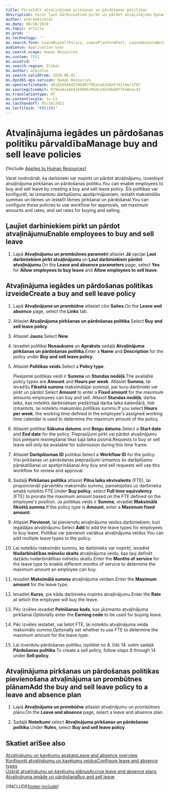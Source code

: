 ```yaml
---
title: Pārvaldīt atvaļinājuma pirkšanas un pārdošanas politikas
description: Varat ļaut darbiniekiem pirkt un pārdot atvaļinājumu Dynamics 365 Human Resources.
author: andreabichsel
ms.date: 08/20/2020
ms.topic: article
ms.prod: ''
ms.technology: ''
ms.search.form: LeaveBuySellPolicy, LeavePlanFormPart, LeaveAbsenceWorkspace
audience: Application User
ms.search.scope: Human Resources
ms.custom: 7521
ms.assetid: ''
ms.search.region: Global
ms.author: anbichse
ms.search.validFrom: 2020-06-01
ms.dyn365.ops.version: Human Resources
ms.openlocfilehash: 491d1654bd219b487f95a1eb328e574114ec1f9f
ms.sourcegitcommit: 879ee8a10e6158885795dce4b3db5077540eec41
ms.translationtype: HT
ms.contentlocale: lv-LV
ms.lasthandoff: 05/18/2021
ms.locfileid: "6051381"
---
```

# <a name="manage-buy-and-sell-leave-policies"></a><span data-ttu-id="c9c06-103">Atvaļinājuma iegādes un pārdošanas politiku pārvaldība</span><span class="sxs-lookup"><span data-stu-id="c9c06-103">Manage buy and sell leave policies</span></span>

[!include [Applies to Human Resources](../includes/applies-to-hr.md)]

<span data-ttu-id="c9c06-104">Varat nodrošināt, ka darbinieki var nopirkt un pārdot atvaļinājumu, izveidojot atvaļinājuma pirkšanas un pārdošanas politiku.</span><span class="sxs-lookup"><span data-stu-id="c9c06-104">You can enable employees to buy and sell leave by creating a buy and sell leave policy.</span></span> <span data-ttu-id="c9c06-105">Šīs politikas var konfigurēt, lai izmantotu darbplūsmu apstiprinājumiem, iestatīt maksimālās summas un likmes un iestatīt likmes pirkšanai un pārdošanai.</span><span class="sxs-lookup"><span data-stu-id="c9c06-105">You can configure these policies to use workflow for approvals, set maximum amounts and rates, and set rates for buying and selling.</span></span> 

## <a name="enable-employees-to-buy-and-sell-leave"></a><span data-ttu-id="c9c06-106">Ļaujiet darbiniekiem pirkt un pārdot atvaļinājumu</span><span class="sxs-lookup"><span data-stu-id="c9c06-106">Enable employees to buy and sell leave</span></span>

1. <span data-ttu-id="c9c06-107">Lapā **Atvaļinājumu un prombūtnes parametri** atlasiet **Jā** opcijai **Ļaut darbiniekiem pirkt atvaļinājumu** un **Ļaut darbiniekiem pārdot atvaļinājumu**.</span><span class="sxs-lookup"><span data-stu-id="c9c06-107">On the **Leave and absence parameters** page, select **Yes** for **Allow employees to buy leave** and **Allow employees to sell leave**.</span></span>

## <a name="create-a-buy-and-sell-leave-policy"></a><span data-ttu-id="c9c06-108">Atvaļinājuma iegādes un pārdošanas politikas izveide</span><span class="sxs-lookup"><span data-stu-id="c9c06-108">Create a buy and sell leave policy</span></span>

1. <span data-ttu-id="c9c06-109">Lapā **Atvaļinājums un prombūtne** atlasiet cilni **Saites**.</span><span class="sxs-lookup"><span data-stu-id="c9c06-109">On the **Leave and absence** page, select the **Links** tab.</span></span> 

2. <span data-ttu-id="c9c06-110">Atlasiet **Atvaļinājuma pirkšanas un pārdošanas politika**.</span><span class="sxs-lookup"><span data-stu-id="c9c06-110">Select **Buy and sell leave policy**.</span></span>

3. <span data-ttu-id="c9c06-111">Atlasiet **Jauns**.</span><span class="sxs-lookup"><span data-stu-id="c9c06-111">Select **New**.</span></span>

4. <span data-ttu-id="c9c06-112">Ievadiet politikai **Nosaukums** un **Apraksts** sadaļā **Atvaļinājuma pirkšanas un pārdošanas politika**.</span><span class="sxs-lookup"><span data-stu-id="c9c06-112">Enter a **Name** and **Description** for the policy under **Buy and sell leave policy**.</span></span> 

5. <span data-ttu-id="c9c06-113">Atlasiet **Politikas veids**.</span><span class="sxs-lookup"><span data-stu-id="c9c06-113">Select a **Policy type**.</span></span> 

   <span data-ttu-id="c9c06-114">Pieejamie politikas veidi ir **Summa** un **Stundas nedēļā**.</span><span class="sxs-lookup"><span data-stu-id="c9c06-114">The available policy types are **Amount** and **Hours per week**.</span></span> <span data-ttu-id="c9c06-115">Atlasiet **Summa**, lai ievadītu **Fiksētā summa** maksimālajai summai, par kuru darbinieki var pirkt un pārdot.</span><span class="sxs-lookup"><span data-stu-id="c9c06-115">Select **Amount** to enter a **Fixed amount** for the maximum amounts employees can buy and sell.</span></span> <span data-ttu-id="c9c06-116">Atlasot **Stundas nedēļā**, darba laiks, kas noteikts darbiniekam piešķirtajā darba laika kalendārā, tiek izmantots, lai noteiktu maksimālo politikas summu.</span><span class="sxs-lookup"><span data-stu-id="c9c06-116">If you select **Hours per week**, the working time defined in the employee's assigned working time calendar is used to determine the maximum amount of the policy.</span></span> 

6. <span data-ttu-id="c9c06-117">Atlasiet politikai **Sākuma datums** and **Beigu datums**.</span><span class="sxs-lookup"><span data-stu-id="c9c06-117">Select a **Start date** and **End date** for the policy.</span></span> <span data-ttu-id="c9c06-118">Pieprasījumi pirkt vai pārdot atvaļinājumu būs pieejami iesniegšanai tikai šajā laika posmā.</span><span class="sxs-lookup"><span data-stu-id="c9c06-118">Requests to buy or sell leave will only be available for submission during this time frame.</span></span> 

7. <span data-ttu-id="c9c06-119">Atlasiet **Darbplūsmas ID** politikai.</span><span class="sxs-lookup"><span data-stu-id="c9c06-119">Select a **Workflow ID** for the policy.</span></span> <span data-ttu-id="c9c06-120">Visi pirkšanas un pārdošanas pieprasījumi izmantos šo darbplūsmu pārskatīšanai un apstiprināšanai.</span><span class="sxs-lookup"><span data-stu-id="c9c06-120">Any buy and sell requests will use this workflow for review and approval.</span></span> 

8. <span data-ttu-id="c9c06-121">Sadaļā **Pirkšanas politika** atlasiet **Pilna laika ekvivalents** (FTE), lai proporcionāli pārvērtētu maksimālo summu, pamatojoties uz darbinieka amatā noteikto FTE.</span><span class="sxs-lookup"><span data-stu-id="c9c06-121">Under **Buy policy**, select **Full time equivalency** (FTE) to prorate the maximum amount based on the FTE defined on the employee's position.</span></span> <span data-ttu-id="c9c06-122">Ja politikas veids ir **Summa**, ievadiet **Maksimālā fiksētā summa**.</span><span class="sxs-lookup"><span data-stu-id="c9c06-122">If the policy type is **Amount**, enter a **Maximum fixed amount**.</span></span> 

9. <span data-ttu-id="c9c06-123">Atlasiet **Pievienot**, lai pievienotu atvaļinājuma veidus darbiniekiem, kuri iegādājas atvaļinājumu.</span><span class="sxs-lookup"><span data-stu-id="c9c06-123">Select **Add** to add the leave types for employees to buy leave.</span></span> <span data-ttu-id="c9c06-124">Politikai var pievienot vairākus atvaļinājuma veidus.</span><span class="sxs-lookup"><span data-stu-id="c9c06-124">You can add multiple leave types to the policy.</span></span> 

10. <span data-ttu-id="c9c06-125">Lai noteiktu maksimālo summu, ko darbinieks var nopirkt, ievadiet **Nodarbinātības mēnešu skaits** atvaļinājuma veidu, kas ļauj definēt dažādu nodarbinātības mēnešu skaitu.</span><span class="sxs-lookup"><span data-stu-id="c9c06-125">Enter the **Months of service** for the leave type to enable different months of service to determine the maximum amount an employee can buy.</span></span> 

11. <span data-ttu-id="c9c06-126">Ievadiet **Maksimālā summa** atvaļinājuma veidam.</span><span class="sxs-lookup"><span data-stu-id="c9c06-126">Enter the **Maximum amount** for the leave type.</span></span> 

12. <span data-ttu-id="c9c06-127">Ievadiet **Kurss**, pie kāda darbinieks nopirks atvaļinājumu.</span><span class="sxs-lookup"><span data-stu-id="c9c06-127">Enter the **Rate** at which the employee will buy the leave.</span></span> 

13. <span data-ttu-id="c9c06-128">Pēc izvēles ievadiet **Pelnīšanas kods**, kas jāizmanto atvaļinājuma pirkšanai.</span><span class="sxs-lookup"><span data-stu-id="c9c06-128">Optionally enter the **Earning code** to be used for buying leave.</span></span> 

14. <span data-ttu-id="c9c06-129">Pēc izvēles iestatiet, vai lietot FTE, lai noteiktu atvaļinājuma veida maksimālo summu.</span><span class="sxs-lookup"><span data-stu-id="c9c06-129">Optionally set whether to use FTE to determine the maximum amount for the leave type.</span></span> 

15. <span data-ttu-id="c9c06-130">Lai izveidotu pārdošanas politiku, izpildiet no 8. līdz 14. solim sadaļā **Pārdošanas politika**.</span><span class="sxs-lookup"><span data-stu-id="c9c06-130">To create a sell policy, follow steps 8 through 14 under **Sell policy**.</span></span> 

## <a name="add-the-buy-and-sell-leave-policy-to-a-leave-and-absence-plan"></a><span data-ttu-id="c9c06-131">Atvaļinājuma pirkšanas un pārdošanas politikas pievienošana atvaļinājuma un prombūtnes plānam</span><span class="sxs-lookup"><span data-stu-id="c9c06-131">Add the buy and sell leave policy to a leave and absence plan</span></span>

1. <span data-ttu-id="c9c06-132">Lapā **Atvaļinājums un prombūtne** atlasiet atvaļinājumu un prombūtnes plānu.</span><span class="sxs-lookup"><span data-stu-id="c9c06-132">On the **Leave and absence** page, select a leave and absence plan.</span></span>

2. <span data-ttu-id="c9c06-133">Sadaļā **Noteikumi** select **Atvaļinājuma pirkšanas un pārdošanas politika**.</span><span class="sxs-lookup"><span data-stu-id="c9c06-133">Under **Rules**, select **Buy and sell leave policy**.</span></span>

## <a name="see-also"></a><span data-ttu-id="c9c06-134">Skatiet arī</span><span class="sxs-lookup"><span data-stu-id="c9c06-134">See also</span></span>

[<span data-ttu-id="c9c06-135">Atvaļinājumu un kavējumu apskats</span><span class="sxs-lookup"><span data-stu-id="c9c06-135">Leave and absence overview</span></span>](hr-leave-and-absence-overview.md)</br>
[<span data-ttu-id="c9c06-136">Konfigurēt atvaļinājumu un kavējumu veidus</span><span class="sxs-lookup"><span data-stu-id="c9c06-136">Configure leave and absence types</span></span>](hr-leave-and-absence-types.md)</br>
[<span data-ttu-id="c9c06-137">Uzkrāt atvaļinājumu un kavējumu plānus</span><span class="sxs-lookup"><span data-stu-id="c9c06-137">Accrue leave and absence plans</span></span>](hr-leave-and-absence-accrue.md)</br>
[<span data-ttu-id="c9c06-138">Atvaļinājuma iegāde un pārdošana</span><span class="sxs-lookup"><span data-stu-id="c9c06-138">Buy and sell leave</span></span>](hr-employee-self-service-buy-sell-leave.md)



[!INCLUDE[footer-include](../includes/footer-banner.md)]